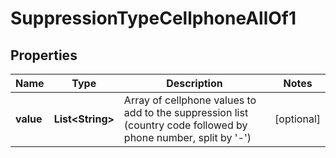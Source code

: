 

# SuppressionTypeCellphoneAllOf1


## Properties

| Name | Type | Description | Notes |
|------------ | ------------- | ------------- | -------------|
|**value** | **List&lt;String&gt;** | Array of cellphone values to add to the suppression list (country code followed by phone number, split by &#39;-&#39;) |  [optional] |




